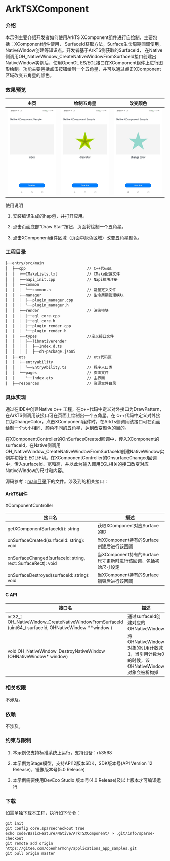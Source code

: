 # ArkTSXComponent

### 介绍

本示例主要介绍开发者如何使用ArkTS XComponent组件进行自绘制，主要包括：XComponent组件使用，
SurfaceId获取方法，Surface生命周期回调使用，NativeWindow创建等知识点。开发者基于ArkTS侧获取的SurfaceId，
在Native侧调用OH_NativeWindow_CreateNativeWindowFromSurfaceId接口创建出NativeWindow实例后，使用OpenGL ES/EGL接口在XComponent组件上进行图形绘制。功能主要包括点击按钮绘制一个五角星，并可以通过点击XComponent区域改变五角星的颜色。

### 效果预览

| 主页                                   | 绘制五角星                                         | 改变颜色                                                |
|--------------------------------------|-----------------------------------------------|-----------------------------------------------------|
| ![main](screenshots/device/main.png) | ![draw star](screenshots/device/drawStar.png) | ![change color](screenshots/device/changeColor.png) |

使用说明

1. 安装编译生成的hap包，并打开应用。

2. 点击页面底部“Draw Star”按钮，页面将绘制一个五角星。

3. 点击XComponent组件区域（页面中灰色区域）改变五角星颜色。


### 工程目录

```
├──entry/src/main
│  ├──cpp                           // C++代码区
│  │  ├──CMakeLists.txt             // CMake配置文件
│  │  ├──napi_init.cpp              // Napi模块注册
│  │  ├──common
│  │  │  └──common.h                // 常量定义文件
│  │  ├──manager                    // 生命周期管理模块
│  │  │  ├──plugin_manager.cpp
│  │  │  └──plugin_manager.h
│  │  ├──render                     // 渲染模块
│  │  │  ├──egl_core.cpp
│  │  │  ├──egl_core.h
│  │  │  ├──plugin_render.cpp
│  │  │  └──plugin_render.h
|  |  ├──types						//定义接口文件
│  │  │  ├──libnativerender
│  │  │  │  ├──Index.d.ts
│  │  │  │  ├──oh-package.json5
│  ├──ets                           // ets代码区
│  │  ├──entryability
│  │  │  └──EntryAbility.ts         // 程序入口类
│  │  └──pages                      // 页面文件
│  │     └──Index.ets               // 主界面
|  ├──resources         			// 资源文件目录
```

### 具体实现

通过在IDE中创建Native c++ 工程，在c++代码中定义对外接口为DrawPattern，在ArkTS侧调用该接口可在页面上绘制出一个五角星。在
c++代码中定义对外接口为ChangeColor，点击XComponent组件时，在ArkTs侧调用该接口可在页面绘制一个大小相同、颜色不同的五角星，达到改变颜色的目的。

在XComponentController的OnSurfaceCreated回调中，传入XComponent的surfaceId，在Native侧调用OH_NativeWindow_CreateNativeWindowFromSurfaceId创建NativeWindow实例并初始化
EGL环境。在XComponentController的OnsurfaceChanged回调中，传入surfaceId、宽和高，并以此为输入调用EGL相关的接口改变对应NativeWindow的尺寸和内容。

源码参考：[main目录](entry/src/main/)下的文件。涉及到的相关接口：

#### ArkTS组件
XComponentController

| 接口名                                       | 描述                       |
|-------------------------------------------|--------------------------|
| getXComponentSurfaceId(): string          | 获取XComponent对应Surface的ID |
| onSurfaceCreated(surfaceId: string): void |当XComponent持有的Surface创建后进行该回调|
|onSurfaceChanged(surfaceId: string, rect: SurfaceRect): void|当XComponent持有的Surface尺寸更新时进行该回调，包括初始尺寸设定|
|onSurfaceDestroyed(surfaceId: string): void|当XComponent持有的Surface销毁后进行该回调|

#### C API
| 接口名                                       | 描述                       |
|-------------------------------------------|--------------------------|
| int32_t OH_NativeWindow_CreateNativeWindowFromSurfaceId (uint64_t surfaceId, OHNativeWindow **window )         | 通过surfaceId创建对应的OHNativeWindow |
| void OH_NativeWindow_DestroyNativeWindow (OHNativeWindow* window)|将OHNativeWindow对象的引用计数减1，当引用计数为0的时候，该OHNativeWindow对象会被析构掉|


### 相关权限

不涉及。

### 依赖

不涉及。

### 约束与限制

1. 本示例仅支持标准系统上运行，支持设备：rk3568

2. 本示例为Stage模型，支持API12版本SDK，SDK版本号(API Version 12 Release)，镜像版本号(5.0 Release)

3. 本示例需要使用DevEco Studio 版本号(4.0 Release)及以上版本才可编译运行

### 下载

如需单独下载本工程，执行如下命令：

```
git init
git config core.sparsecheckout true
echo code/BasicFeature/Native/ArkTSXComponent/ > .git/info/sparse-checkout
git remote add origin https://gitee.com/openharmony/applications_app_samples.git
git pull origin master
```
